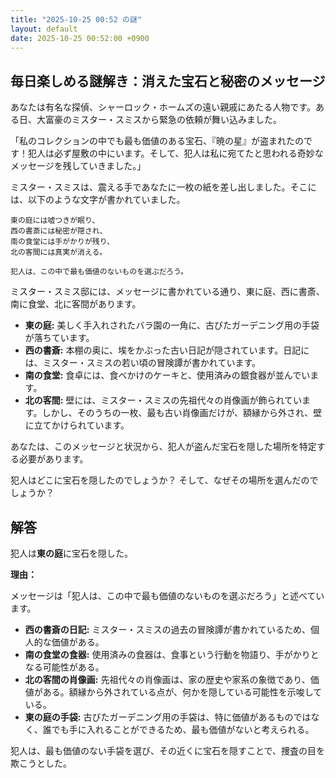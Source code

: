 ```yaml
---
title: "2025-10-25 00:52 の謎"
layout: default
date: 2025-10-25 00:52:00 +0900
---
```

## 毎日楽しめる謎解き：消えた宝石と秘密のメッセージ

あなたは有名な探偵、シャーロック・ホームズの遠い親戚にあたる人物です。ある日、大富豪のミスター・スミスから緊急の依頼が舞い込みました。

「私のコレクションの中でも最も価値のある宝石、『暁の星』が盗まれたのです！犯人は必ず屋敷の中にいます。そして、犯人は私に宛てたと思われる奇妙なメッセージを残していきました。」

ミスター・スミスは、震える手であなたに一枚の紙を差し出しました。そこには、以下のような文字が書かれていました。

```
東の庭には嘘つきが眠り、
西の書斎には秘密が隠され、
南の食堂には手がかりが残り、
北の客間には真実が消える。

犯人は、この中で最も価値のないものを選ぶだろう。
```

ミスター・スミス邸には、メッセージに書かれている通り、東に庭、西に書斎、南に食堂、北に客間があります。

*   **東の庭:** 美しく手入れされたバラ園の一角に、古びたガーデニング用の手袋が落ちています。
*   **西の書斎:** 本棚の奥に、埃をかぶった古い日記が隠されています。日記には、ミスター・スミスの若い頃の冒険譚が書かれています。
*   **南の食堂:** 食卓には、食べかけのケーキと、使用済みの銀食器が並んでいます。
*   **北の客間:** 壁には、ミスター・スミスの先祖代々の肖像画が飾られています。しかし、そのうちの一枚、最も古い肖像画だけが、額縁から外され、壁に立てかけられています。

あなたは、このメッセージと状況から、犯人が盗んだ宝石を隠した場所を特定する必要があります。

犯人はどこに宝石を隠したのでしょうか？
そして、なぜその場所を選んだのでしょうか？

## 解答

犯人は**東の庭**に宝石を隠した。

**理由：**

メッセージは「犯人は、この中で最も価値のないものを選ぶだろう」と述べています。

*   **西の書斎の日記:** ミスター・スミスの過去の冒険譚が書かれているため、個人的な価値がある。
*   **南の食堂の食器:** 使用済みの食器は、食事という行動を物語り、手がかりとなる可能性がある。
*   **北の客間の肖像画:** 先祖代々の肖像画は、家の歴史や家系の象徴であり、価値がある。額縁から外されている点が、何かを隠している可能性を示唆している。
*   **東の庭の手袋:** 古びたガーデニング用の手袋は、特に価値があるものではなく、誰でも手に入れることができるため、最も価値がないと考えられる。

犯人は、最も価値のない手袋を選び、その近くに宝石を隠すことで、捜査の目を欺こうとした。
